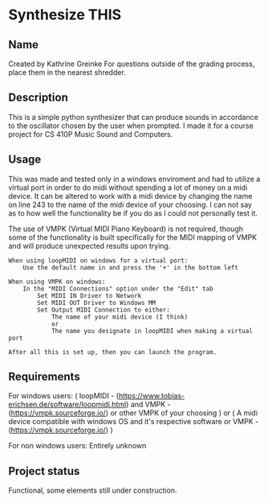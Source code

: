 # Synthesize THIS

## Name
Created by Kathrine Greinke
For questions outside of the grading process, place them in the nearest shredder. 

## Description
This is a simple python synthesizer that can produce sounds in accordance to the oscillator chosen by the user when prompted. I made it for a course project for CS 410P Music Sound and Computers.

## Usage
This was made and tested only in a windows enviroment and had to utilize a virtual port in order to do midi without spending a lot of money on a midi device. It can be altered to work with a midi device by changing the name on line 243 to the name of the midi device of your choosing. I can not say as to how well the functionality be if you do as I could not personally test it.

The use of VMPK (Virtual MIDI Piano Keyboard) is not required, though some of the functionality is built specifically for the MIDI mapping of VMPK and will produce unexpected results upon trying.

    When using loopMIDI on windows for a virtual port:
        Use the default name in and press the '+' in the bottom left
    
    When using VMPK on windows:
        In the "MIDI Connections" option under the "Edit" tab
            Set MIDI IN Driver to Network
            Set MIDI OUT Driver to Windows MM
            Set Output MIDI Connection to either:
                The name of your midi device (I think)
                or
                The name you designate in loopMIDI when making a virtual port

    After all this is set up, then you can launch the program.
        

## Requirements
For windows users:
    (
        loopMIDI                    -          (https://www.tobias-erichsen.de/software/loopmidi.html)
        and
        VMPK                        -          (https://vmpk.sourceforge.io/)
        or
        other VMPK of your choosing
    )
    or
    (
        A midi device compatible with windows OS
        and
        it's respective software
        or
        VMPK                        -          (https://vmpk.sourceforge.io/)
    )

For non windows users:
    Entirely unknown

## Project status
Functional, some elements still under construction.
